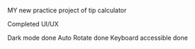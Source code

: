 MY new practice project of tip calculator

Completed UI/UX

Dark mode done
Auto Rotate done
Keyboard accessible done
